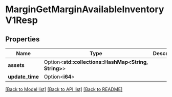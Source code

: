 # MarginGetMarginAvailableInventoryV1Resp

## Properties

Name | Type | Description | Notes
------------ | ------------- | ------------- | -------------
**assets** | Option<**std::collections::HashMap<String, String>**> |  | [optional]
**update_time** | Option<**i64**> |  | [optional]

[[Back to Model list]](../README.md#documentation-for-models) [[Back to API list]](../README.md#documentation-for-api-endpoints) [[Back to README]](../README.md)


